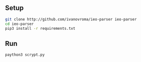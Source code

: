 ## Setup ##
```bash
git clone http://github.com/ivanovroma/ieo-parser ieo-parser
cd ieo-parser
pip3 install -r requirements.txt
```

## Run ##
```bash
paython3 scrypt.py
```